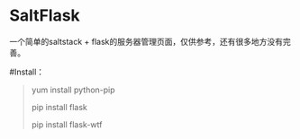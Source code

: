 # SaltFlask
一个简单的saltstack + flask的服务器管理页面，仅供参考，还有很多地方没有完善。

#Install：

>yum install python-pip
>
>pip install flask
>
>pip install flask-wtf
